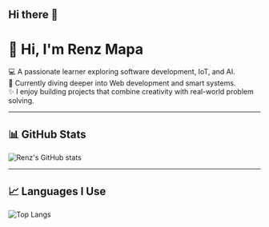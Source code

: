 ## Hi there 👋
# 👋 Hi, I'm Renz Mapa  

💻 A passionate learner exploring software development, IoT, and AI.  
🌱 Currently diving deeper into Web development and smart systems.  
✨ I enjoy building projects that combine creativity with real-world problem solving.  

---

## 📊 GitHub Stats  
![Renz's GitHub stats](https://github-readme-stats.vercel.app/api?username=renzmapa&show_icons=true&theme=tokyonight)

---

## 📈 Languages I Use  
![Top Langs](https://github-readme-stats.vercel.app/api/top-langs/?username=renzmapa&layout=compact&theme=tokyonight)

